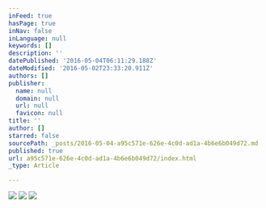 ```yaml
---
inFeed: true
hasPage: true
inNav: false
inLanguage: null
keywords: []
description: ''
datePublished: '2016-05-04T06:11:29.188Z'
dateModified: '2016-05-02T23:33:20.911Z'
authors: []
publisher:
  name: null
  domain: null
  url: null
  favicon: null
title: ''
author: []
starred: false
sourcePath: _posts/2016-05-04-a95c571e-626e-4c0d-ad1a-4b6e6b049d72.md
published: true
url: a95c571e-626e-4c0d-ad1a-4b6e6b049d72/index.html
_type: Article

---
```

![](https://the-grid-user-content.s3-us-west-2.amazonaws.com/6d474db3-b807-40fe-bc11-1ea41f638fb5.png)
![](https://the-grid-user-content.s3-us-west-2.amazonaws.com/23c84380-d216-4ab8-9c10-807b6cadd42c.png)
![](https://the-grid-user-content.s3-us-west-2.amazonaws.com/ffc09306-cb55-41e0-92bb-8a7e77f9bd95.png)